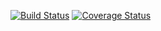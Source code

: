 [![Build Status](https://travis-ci.com/semen1994i/unit_test.svg?branch=main)](https://travis-ci.com/semen1994i/unit_test)
[![Coverage Status](https://coveralls.io/repos/github/semen1994i/unit_test/badge.svg?branch=main)](https://coveralls.io/github/semen1994i/unit_test?branch=main)
